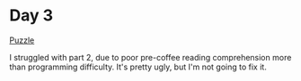 # Day 3

[Puzzle](https://adventofcode.com/2021/day/3)

I struggled with part 2, due to poor pre-coffee reading comprehension
more than programming difficulty. It's pretty ugly, but I'm not going
to fix it.
